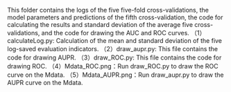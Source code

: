 This folder contains the logs of the five five-fold cross-validations, the model parameters and predictions of the fifth cross-validation, the code for calculating the results and standard deviation of the average five cross-validations, and the code for drawing the AUC and ROC curves.
（1）calculateLog.py: Calculation of the mean and standard deviation of the five log-saved evaluation indicators.
（2）draw_aupr.py: This file contains the code for drawing AUPR.
（3）draw_ROC.py: This file contains the code for drawing ROC.
（4）Mdata_ROC.png：Run draw_ROC.py to draw the ROC curve on the Mdata.
（5）Mdata_AUPR.png：Run draw_aupr.py to draw the AUPR curve on the Mdata.